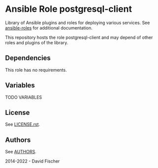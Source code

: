 # Ansible Role postgresql-client

Library of Ansible plugins and roles for deploying various services.
See [ansible-roles](https://github.com/davidfischer-ch/ansible-roles) for additional documentation.

This repository hosts the role postgresql-client and may depend of other roles and plugins of the library.

## Dependencies

This role has no requirements.

## Variables

TODO VARIABLES

## License

See [LICENSE.rst](LICENSE.rst).

## Authors

See [AUTHORS](AUTHORS).

2014-2022 - David Fischer
